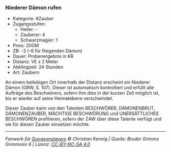 ### Niederer Dämon rufen

- Kategorie: #Zauber
- Zugangsstufen:
  - Heiler: -
  - Zauberer: 4
  - Schwarzmagier: 1
- Preis: 20GM
- ZB: -3 (-6 für fliegenden Dämon)
- Dauer: Probenergebnis in KR
- Distanz: VE x 2 Meter
- Abklingzeit: 24 Stunden
- Art: Zaubern



An einem beliebigen Ort innerhalb der Distanz erscheint ein Niederer Dämon (GRW, S. 107). Dieser ist automatisch kontrolliert und erfüllt alle Aufträge des Beschwörers, sofern ihm dies in der kurzen Zeit möglich ist, bis er wieder auf seine Heimatebene verschwindet.

Dieser Zauber kann von den Talenten BESCHWÖRER, DÄMONENBRUT, DÄMONENZAUBER, MÄCHTIGE BESCHWÖRUNG und UNERSÄTTLICHES BESCHWÖREN profitieren, sofern der ZAW über diese Talente verfügt und sie für diesen Zauber einsetzen möchte.

---

_Fanwerk für [Dungeonslayers](https://www.dungeonslayers.net/) © Christian Kennig | Quelle: Bruder Grimms Grimmoire 6 | Lizenz: [CC-BY-NC-SA 4.0](https://creativecommons.org/licenses/by-nc-sa/4.0/deed.de)_
